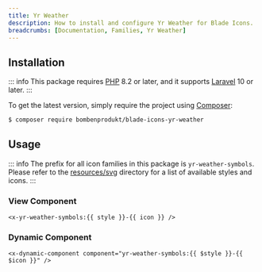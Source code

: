 ```yaml
---
title: Yr Weather
description: How to install and configure Yr Weather for Blade Icons.
breadcrumbs: [Documentation, Families, Yr Weather]
---
```


## Installation

::: info
This package requires [PHP](https://www.php.net/) 8.2 or later, and it supports [Laravel](https://laravel.com/) 10 or later.
:::

To get the latest version, simply require the project using [Composer](https://getcomposer.org/):

```bash
$ composer require bombenprodukt/blade-icons-yr-weather
```

## Usage

::: info
The prefix for all icon families in this package is `yr-weather-symbols`. Please refer to the [resources/svg](https://github.com/faustbrian/blade-icons-yr-weather/tree/main/resources/svg) directory for a list of available styles and icons.
:::

### View Component

```blade
<x-yr-weather-symbols:{{ style }}-{{ icon }} />
```

### Dynamic Component

```blade
<x-dynamic-component component="yr-weather-symbols:{{ $style }}-{{ $icon }}" />
```
